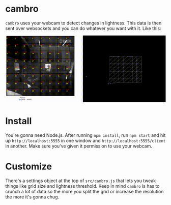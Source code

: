 # cambro
`cambro` uses your webcam to detect changes in lightness. This data is then sent over websockets and you can do whatever you want with it. Like this:

<img src="https://github.com/bitmap/cambro/blob/master/etc/demo1.gif" alt="cambro demo">

# Install
You're gonna need Node.js. After running `npm install`, run `npm start` and hit up `http://localhost:5555` in one window and `http://localhost:5555/client` in another. Make sure you've given it permission to use your webcam.

# Customize
There's a settings object at the top of `src/cambro.js` that lets you tweak things like grid size and lightness threshold. Keep in mind `cambro` is has to crunch a lot of data so the more you split the grid or increase the resolution the more it's gonna chug.
